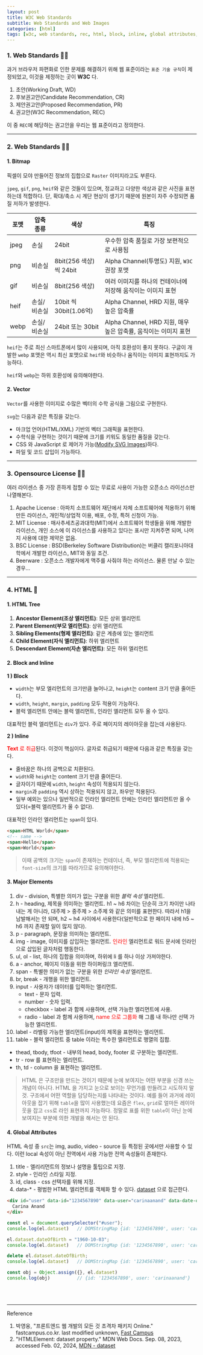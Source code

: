```yaml
---
layout: post
title: W3C Web Standards
subtitle: Web Standards and Web Images
categories: [html]
tags: [w3c, web standards, rec, html, block, inline, global attributes, data-*]
---
```


### 1. Web Standards 👩‍💻

과거 브라우저 파편화로 인한 문제를 해결하기 위해 웹 표준이라는 `표준 기술 규칙`이 제정되었고, 이것을 제정하는 곳이 **W3C** 다. 

1. 초안(Working Draft, WD)
2. 후보권고안(Candidate Recommendation, CR)
3. 제안권고안(Proposed Recommendation, PR)
4. 권고안(W3C Recommendation, REC)

이 중 `REC`에 해당하는 권고안을 우리는 웹 표준이라고 정의한다.

---

### 2. Web Standards 👩‍💻

#### 1. Bitmap

픽셀이 모야 만들어진 정보의 집합으로 `Raster` 이미지라고도 부른다.

`jpeg`, `gif`, `png`, `heif`와 같은 것들이 있으며, 정교하고 다양한 색상과 같은 사진을 표현하는데 적합하다. 
단, 확대/축소 시 계단 현상이 생기기 때문에 원본이 자주 수정되면 품질 저하가 발생한다.

| 포맷   | 압축 종류  | 색상                   | 특징                                            |
|------|--------|----------------------|-----------------------------------------------|
| jpeg | 손실     | 24bit                | 우수한 압축 품질로 가장 보편적으로 사용됨                       |
| png  | 비손실    | 8bit(256 색상) 씩 24bit | Alpha Channel(투명도) 지원, `W3C` 권장 포맷            |
| gif  | 비손실    | 8bit(256 색상)         | 여러 이미지를 하나의 컨테이너에 저장해 움직이는 이미지 표현             |
| heif | 손실/비손실 | 10bit 씩 30bit(1.06억) | Alpha Channel, HRD 지원, 매우 높은 압축률              |
| webp | 손실/비손실 | 24bit 또는 30bit       | Alpha Channel, HRD 지원, 매우 높은 압축률, 움직이는 이미지 표현 |

`heif`는 주로 최신 스마트폰에서 많이 사용되며, 아직 호환성이 좋지 못하다. 구글이 개발한 `webp` 포맷은 역시 최신 포맷으로 
`heif`와 비슷하나 움직이는 이미지 표현까지도 가능하다.

`heif`와 `webp`는 하위 호환성에 유의해야한다.

#### 2. Vector

`Vector`를 사용한 이미지로 수많은 벡터의 수학 공식을 그림으로 구현한다.  

`svg`는 다음과 같은 특징을 갖는다.

- 마크업 언어(HTML/XML) 기반의 벡터 그래픽을 표현한다.
- 수학식을 구현하는 것이기 때문에 크기를 키워도 동일한 품질을 갖는다.
- CSS 와 JavaScript 로 제어가 가능([Modify SVG Images])하다.
- 파일 및 코드 삽입이 가능하다.

---

### 3. Opensource License 👩‍💻

여러 라이센스 중 가장 흔하게 접할 수 있는 무료로 사용이 가능한 오픈소스 라이선스만 나열해본다.

1. Apache License : 아파치 소프트웨어 재단에서 자체 소프트웨어에 적용하기 위해 만든 라이선스, 
                    개인적/상업적 이용, 배포, 수정, 특허 신청이 가능.
2. MIT License : 매사추세츠공과대학(MIT)에서 소프트웨어 학생들을 위해 개발한 라이선스, 개인 소스에 이 라이선스를 사용하고 있다는 
                 표시만 지켜주면 되며, 나머지 사용에 대한 제약은 없음.
3. BSC License : BSD(Berkeley Software Distribution)는 버클리 캘리포니아대학에서 개발한 라이선스, MIT와 동일 조건.
4. Beerware : 오픈소스 개발자에게 맥주를 사줘야 하는 라이선스. 물론 만날 수 있는 경우...

---

### 4. HTML 👩‍

#### 1. HTML Tree

1. **Ancestor Element(조상 엘리먼트)**: 모든 상위 엘리먼트
2. **Parent Element(부모 엘리먼트)**: 상위 엘리먼트
3. **Sibling Elements(형제 엘리먼트)**: 같은 계층에 있는 엘리먼트
4. **Child Element(자식 엘리먼트)**: 하위 엘리먼트
5. **Descendant Element(자손 엘리먼트)**: 모든 하위 엘리먼트

#### 2. Block and Inline

__1 ) Block__

- `width`는 부모 엘리먼트의 크기만큼 늘어나고, `height`는 content 크기 만큼 줄어든다.
- `width`, `height`, `margin`, `padding` 모두 적용이 가능하다.
- 블럭 엘리먼트 안에는 블럭 엘리먼트, 인라인 엘리먼트 모두 올 수 있다.

대표적인 블럭 엘리먼트는 `div`가 있다. 주로 페이지의 레이아웃을 잡는데 사용된다.

__2 ) Inline__

<span style="color: red;">**Text** 로 취급</span>된다. 이것이 핵심이다. 글자로 취급되기 때문에 다음과 같은 특징을 갖는다.

- 줄바꿈은 하나의 공백으로 치환된다.
- `width`와 `height`는 content 크기 만큼 줄어든다.
- 글자이기 때문에 `width`, `height` 속성이 적용되지 않는다.
- `margin`과 `padding` 역시 상하는 적용되지 않고, 좌우만 적용된다.
- 일부 예외는 있으나 일반적으로 인라인 엘리먼트 안에는 인라인 엘리먼트만 올 수 있다(=블럭 엘리먼트가 올 수 없다).

대표적인 인라인 엘리먼트는 `span`이 있다.

```html
<span>HTML World</span>
<!-- same -->
<span>Hello</span>
<span>World</span>
```

> 이때 공백의 크기는 `span`이 존재하는 컨테이너, 즉, 부모 엘리먼트에 적용되는 `font-size`의 크기를 따라가므로 유의해야한다.

#### 3. Major Elements

1. div - division, 특별한 의미가 없는 구분을 위한 *블럭 속성* 엘리먼트.
2. h - heading, 제목을 의미하는 엘리먼트. h1 ~ h6 차이는 단순히 크기 차이만 나타내는 게 아니라, 
   대주제 > 중주제 > 소주제 와 같은 의미를 표현한다. 따라서 h1을 남발해서는 안 되며, h2 ~ h4 사이에서 사용한다(일반적으로 한 페이지 
   내에 h5 ~ h6 까지 존재할 일이 많지 않다).
3. p - paragraph, 문장을 의미하는 엘리먼트.
4. img - image, 이미지를 삽입하는 엘리먼트. <span style="color: red;">인라인</span> 엘리먼트로 워드 문서에 
   인라인으로 삽입된 글자처럼 행동한다.
5. ul, ol - list, 하나의 집합을 의미하며, 하위에 li 를 하나 이상 가져야한다.
6. a - anchor, 페이지 이동을 위한 하이퍼링크 엘리먼트.
7. span - 특별한 의미가 없는 구분을 위한 *인라인 속성* 엘리먼트.
8. br, break - 개행을 위한 엘리먼트.
9. input - 사용자가 데이터를 입력하는 엘리먼트.
   - text - 문자 입력.
   - number - 숫자 입력.
   - checkbox - label 과 함께 사용하며, 선택 가능한 엘리먼트에 사용.
   - radio - label 과 함께 사용하며, <span style="color: red;">name 으로 그룹화</span> 해 그룹 내 하나만 선택 가능한 엘리먼트.
10. label - 라벨링 가능한 엘리먼트(input)의 제목을 표현하는 엘리먼트.
11. table - 블럭 엘리먼트 중 table 이라는 특수한 엘리먼트로 행열의 집합.
   - thead, tbody, tfoot - 내부의 head, body, footer 로 구분하는 엘리먼트.
   - tr - row 를 표현하는 엘리먼트.
   - th, td - column 을 표현하는 엘리먼트.

> HTML 은 구조만을 만드는 것이기 때문에 눈에 보여지는 어떤 부분을 신경 쓰는 개념이 아니다. HTML 을 가지고 눈으로 보이는 무언가를 만들려고 시도하지 
> 말 것. 구조에서 어떤 역할을 담당하는지를 나타내는 것이다. 예를 들어 과거에 레이아웃을 잡기 위해 `table`을 많이 사용했는데 요즘은 
> `flex`, `grid`로 얼마든 레이아웃을 잡고 `css`로 라인 표현까지 가능하다. 정말로 표를 위한 `table`이 아닌 눈에 보여지는 부분에 의한 개발을 
> 해서는 안 된다.

#### 4. Global Attributes

HTML 속성 중 `src`는 img, audio, video - source 등 특정된 곳에서만 사용할 수 있다. 이런 local 속성이 아닌 전역에서 사용 가능한 
전역 속성들이 존재한다.

1. title - 엘리리먼트의 정보나 설명을 툴팁으로 지정.
2. style - 인라인 스타일 지정.
3. id, class - css 선택자를 위해 지정.
4. data-* - 평범한 HTML 엘리먼트를 객체화 할 수 있다. [dataset] 으로 접근한다.

```html
<div id="user" data-id="1234567890" data-user="carinaanand" data-date-of-birth>
  Carina Anand
</div>
```

```javascript
const el = document.querySelector("#user");
console.log(el.dataset)   // DOMStringMap {id: '1234567890', user: 'carinaanand', dateOfBirth: ''}

el.dataset.dateOfBirth = "1960-10-03";
console.log(el.dataset)   // DOMStringMap {id: '1234567890', user: 'carinaanand', dateOfBirth: '1960-10-03'}

delete el.dataset.dateOfBirth;
console.log(el.dataset)   // DOMStringMap {id: '1234567890', user: 'carinaanand'}

const obj = Object.assign({}, el.dataset)
console.log(obj)          // {id: '1234567890', user: 'carinaanand'}
```

<br><br>

---
Reference

1. 박영웅, "프론트엔드 웹 개발의 모든 것 초격차 패키지 Online." fastcampus.co.kr. last modified unknown, [Fast Campus](https://fastcampus.co.kr/)
2. "HTMLElement: dataset property." MDN Web Docs. Sep. 08, 2023, accessed Feb. 02, 2024, [MDN - dataset][dataset] 

[Modify SVG Images]:/css/2023/03/01/basic-css-part1.html#h-2-modify-svg-images
[dataset]:https://developer.mozilla.org/en-US/docs/Web/API/HTMLElement/dataset
